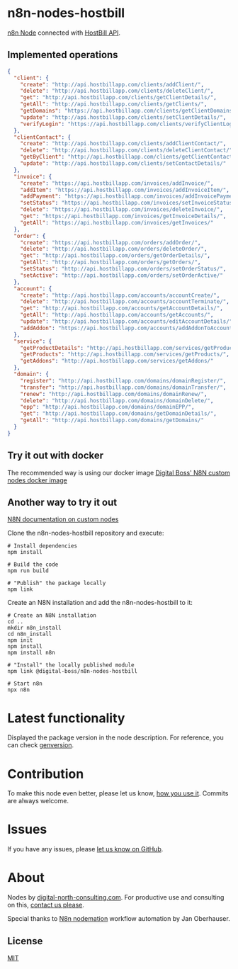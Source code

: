 # n8n-nodes-hostbill

[n8n Node](https://docs.n8n.io/integrations/) connected with [HostBill API](http://api.hostbillapp.com/).

## Implemented operations

```json
{
  "client": {
    "create": "http://api.hostbillapp.com/clients/addClient/",
    "delete": "http://api.hostbillapp.com/clients/deleteClient/",
    "get": "http://api.hostbillapp.com/clients/getClientDetails/",
    "getAll": "http://api.hostbillapp.com/clients/getClients/",
    "getDomains": "https://api.hostbillapp.com/clients/getClientDomains/",
    "update": "http://api.hostbillapp.com/clients/setClientDetails/",
    "verifyLogin": "https://api.hostbillapp.com/clients/verifyClientLogin/"
  },
  "clientContact": {
    "create": "http://api.hostbillapp.com/clients/addClientContact/",
    "delete": "http://api.hostbillapp.com/clients/deleteClientContact/",
    "getByClient": "http://api.hostbillapp.com/clients/getClientContacts/",
    "update": "http://api.hostbillapp.com/clients/setContactDetails/"
  },
  "invoice": {
    "create": "https://api.hostbillapp.com/invoices/addInvoice/",
    "addItem": "https://api.hostbillapp.com/invoices/addInvoiceItem/",
    "addPayment": "https://api.hostbillapp.com/invoices/addInvoicePayment/",
    "setStatus": "https://api.hostbillapp.com/invoices/setInvoiceStatus/",
    "delete": "https://api.hostbillapp.com/invoices/deleteInvoice/",
    "get": "https://api.hostbillapp.com/invoices/getInvoiceDetails/",
    "getAll": "https://api.hostbillapp.com/invoices/getInvoices/"
  },
  "order": {
    "create": "https://api.hostbillapp.com/orders/addOrder/",
    "delete": "http://api.hostbillapp.com/orders/deleteOrder/",
    "get": "http://api.hostbillapp.com/orders/getOrderDetails/",
    "getAll": "http://api.hostbillapp.com/orders/getOrders/",
    "setStatus": "http://api.hostbillapp.com/orders/setOrderStatus/",
    "setActive": "http://api.hostbillapp.com/orders/setOrderActive/"
  },
  "account": {
    "create": "http://api.hostbillapp.com/accounts/accountCreate/",
    "delete": "http://api.hostbillapp.com/accounts/accountTerminate/",
    "get": "http://api.hostbillapp.com/accounts/getAccountDetails/",
    "getAll": "http://api.hostbillapp.com/accounts/getAccounts/",
    "update": "http://api.hostbillapp.com/accounts/editAccountDetails/",
    "addAddon": "https://api.hostbillapp.com/accounts/addAddonToAccount/"
  },
  "service": {
    "getProductDetails": "http://api.hostbillapp.com/services/getProductDetails/",
    "getProducts": "http://api.hostbillapp.com/services/getProducts/",
    "getAddons": "http://api.hostbillapp.com/services/getAddons/"
  },
  "domain": {
    "register": "http://api.hostbillapp.com/domains/domainRegister/",
    "transfer": "http://api.hostbillapp.com/domains/domainTransfer/",
    "renew": "http://api.hostbillapp.com/domains/domainRenew/",
    "delete": "http://api.hostbillapp.com/domains/domainDelete/",
    "epp": "http://api.hostbillapp.com/domains/domainEPP/",
    "get": "http://api.hostbillapp.com/domains/getDomainDetails/",
    "getAll": "http://api.hostbillapp.com/domains/getDomains/"
  }
}
```

## Try it out with docker

The recommended way is using our docker image [Digital Boss' N8N custom nodes docker image](https://hub.docker.com/r/digitalboss/n8n-custom-nodes)

## Another way to try it out

[N8N documentation on custom nodes](https://docs.n8n.io/nodes/creating-nodes/create-n8n-nodes-module.html)

Clone the n8n-nodes-hostbill repository and execute:
```
# Install dependencies
npm install

# Build the code
npm run build

# "Publish" the package locally
npm link
```

Create an N8N installation and add the n8n-nodes-hostbill to it:
```
# Create an N8N installation
cd ..
mkdir n8n_install
cd n8n_install
npm init
npm install
npm install n8n

# "Install" the locally published module
npm link @digital-boss/n8n-nodes-hostbill

# Start n8n
npx n8n
```

# Latest functionality

Displayed the package version in the node description. For reference, you can check [genversion](https://www.npmjs.com/package/genversion).

# Contribution

To make this node even better, please let us know, [how you use it](mailto:info@digital-north-consulting.com). Commits are always welcome.

# Issues

If you have any issues, please [let us know on GitHub](https://github.com/digital-boss/n8n-nodes-hostbill/issues).

# About

Nodes by [digital-north-consulting.com](https://digital-north-consulting.com). For productive use and consulting on this, [contact us please](mailto:info@digital-north-consulting.com).

Special thanks to [N8n nodemation](https://n8n.io) workflow automation by Jan Oberhauser.

## License

[MIT](https://github.com/n8n-io/n8n-nodes-starter/blob/master/LICENSE.md)
